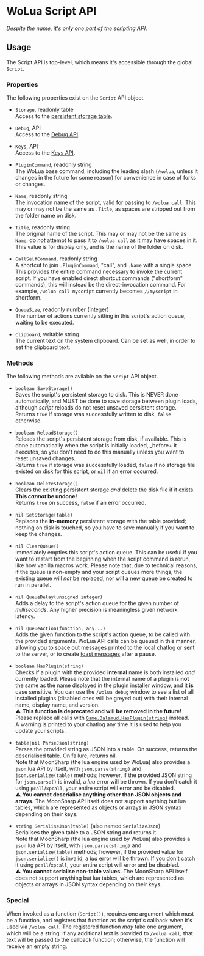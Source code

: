 # WoLua Script API
_Despite the name, it's only one part of the scripting API._

## Usage
The Script API is top-level, which means it's accessible through the global `Script`.

### Properties
The following properties exist on the `Script` API object.

- `Storage`, readonly table\
  Access to the [persistent storage table](storage.md).

- `Debug`, API\
  Access to the [Debug API](debug.md).

- `Keys`, API\
  Access to the [Keys API](keys.md).

- `PluginCommand`, readonly string\
  The WoLua base command, including the leading slash (`/wolua`, unless it changes in the future for some reason) for convenience in case of forks or changes.

- `Name`, readonly string\
  The invocation name of the script, valid for passing to `/wolua call`. This may or may not be the same as `.Title`, as spaces are stripped out from the folder name on disk.

- `Title`, readonly string\
  The original name of the script. This may or may not be the same as `Name`; do _not_ attempt to pass it to `/wolua call` as it may have spaces in it. This value is for display only, and is the name of the folder on disk.

- `CallSelfCommand`, readonly string\
  A shortcut to join `.PluginCommand`, "call", and `.Name` with a single space. This provides the entire command necessary to invoke the current script. If you have enabled direct shortcut commands ("shortform" commands), this will instead be the direct-invocation command. For example, `/wolua call myscript` currently becomes `//myscript` in shortform.

- `QueueSize`, readonly number (integer)\
  The number of actions currently sitting in this script's action queue, waiting to be executed.

- `Clipboard`, writable string\
  The current text on the system clipboard. Can be set as well, in order to set the clipboard text.

### Methods
The following methods are avilable on the `Script` API object.

- `boolean SaveStorage()`\
  Saves the script's persistent storage to disk. This is NEVER done automatically, and MUST be done to save storage between plugin loads, although _script_ reloads do not reset unsaved persistent storage.\
  Returns `true` if storage was successfully written to disk, `false` otherwise.

- `boolean ReloadStorage()`\
  Reloads the script's persistent storage from disk, if available. This is done automatically when the script is initially loaded, _before+ it executes, so you don't need to do this manually unless you want to reset unsaved changes.\
  Returns `true` if storage was successfully loaded, `false` if no storage file existed on disk for this script, or `nil` if an error occurred.

- `boolean DeleteStorage()`\
  Clears the existing persistent storage _and_ delete the disk file if it exists. **This _cannot_ be undone!**\
  Returns `true` on success, `false` if an error occurred.

- `nil SetStorage(table)`\
  Replaces the **in-memory** persistent storage with the table provided; nothing on disk is touched, so you have to save manually if you want to keep the changes.

- `nil ClearQueue()`\
  Immediately empties this script's action queue. This can be useful if you want to restart from the beginning when the script command is rerun, like how vanilla macros work. Please note that, due to technical reasons, if the queue is non-empty and your script queues more things, the existing queue will _not_ be replaced, nor will a new queue be created to run in parallel.

- `nil QueueDelay(unsigned integer)`\
  Adds a delay to the script's action queue for the given number of _milliseconds_. Any higher precision is meaningless given network latency.

- `nil QueueAction(function, any...)`\
  Adds the given function to the script's action queue, to be called with the provided arguments. WoLua API calls can be queued in this manner, allowing you to space out messages printed to the local chatlog or sent to the server, or to create [toast messages](toast.md) after a pause.

- `boolean HasPlugin(string)`\
  Checks if a plugin with the provided **internal** name is both installed _and_ currently loaded. Please note that the internal name of a plugin is **not** the same as the name displayed in the plugin installer window, and it **is** case sensitive. You can use the `/wolua debug` window to see a list of all installed plugins (disabled ones will be greyed out) with their internal name, display name, and version.\
  :warning: **This function is deprecated and will be removed in the future!** Please replace all calls with [`Game.Dalamud.HasPlugin(string)`](dalamud.md) instead.\
  A warning is printed to your chatlog any time it is used to help you update your scripts.

- `table|nil ParseJson(string)`\
  Parses the provided string as JSON into a table. On success, returns the deserialised table. On failure, returns nil.\
  Note that MoonSharp (the lua engine used by WoLua) also provides a `json` lua API by itself, with `json.parse(string)` and `json.serialize(table)` methods; however, if the provided JSON string for `json.parse()` is invalid, a _lua_ error will be thrown. If you don't catch it using `pcall`/`xpcall`, your entire script will error and be disabled.\
  :warning: **You cannot deserialise anything other than JSON objects and arrays.** The MoonSharp API itself does not support anything but lua tables, which are represented as objects or arrays in JSON syntax depending on their keys.

- `string SerialiseJson(table)` (also named `SerializeJson`)\
  Serialises the given table to a JSON string and returns it.\
  Note that MoonSharp (the lua engine used by WoLua) also provides a `json` lua API by itself, with `json.parse(string)` and `json.serialize(table)` methods; however, if the provided value for `json.serialize()` is invalid, a _lua_ error will be thrown. If you don't catch it using `pcall`/`xpcall`, your entire script will error and be disabled.\
:warning: **You cannot serialise non-table values.** The MoonSharp API itself does not support anything but lua tables, which are represented as objects or arrays in JSON syntax depending on their keys.

### Special
When invoked as a function (`Script()`), requires one argument which must be a function, and registers that function as the script's callback when it's used via `/wolua call`. The registered function _may_ take one argument, which will be a string: if any additional text is provided to `/wolua call`, that text will be passed to the callback function; otherwise, the function will receive an empty string.
